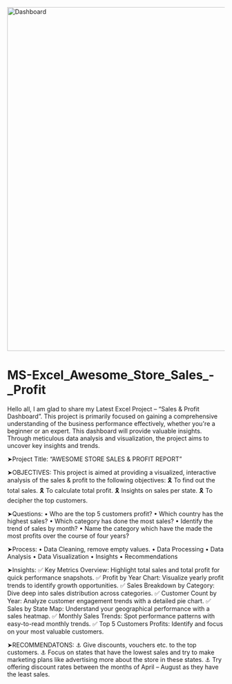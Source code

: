<img width="1593" height="797" alt="Dashboard" src="https://github.com/user-attachments/assets/b0d95512-f105-4729-a620-862ee3f71075" />

# MS-Excel_Awesome_Store_Sales_-_Profit


Hello all,
I am glad to share my Latest Excel Project – “Sales & Profit Dashboard”.
This project is primarily focused on gaining a comprehensive understanding of the business performance effectively, whether you're a beginner or an expert. This dashboard will provide valuable insights. Through meticulous data analysis and visualization, the project aims to uncover key insights and trends.

➤Project Title: “AWESOME STORE SALES & PROFIT REPORT”

➤OBJECTIVES:
This project is aimed at providing a visualized, interactive analysis of the sales & profit to the following objectives:
🎗️ To find out the total sales.
🎗️ To calculate total profit.
🎗️ Insights on sales per state.
🎗️ To decipher the top customers.

➤Questions:
• Who are the top 5 customers profit?
• Which country has the highest sales?
• Which category has done the most sales?
• Identify the trend of sales by month? 
• Name the category which have the made the most profits over the course of four years?

➤Process:
• Data Cleaning, remove empty values.
• Data Processing
• Data Analysis
• Data Visualization
• Insights
• Recommendations

➤Insights: 
✅ Key Metrics Overview: Highlight total sales and total profit for quick performance snapshots. 
✅ Profit by Year Chart: Visualize yearly profit trends to identify growth opportunities. 
✅ Sales Breakdown by Category: Dive deep into sales distribution across categories. 
✅ Customer Count by Year: Analyze customer engagement trends with a detailed pie chart. 
✅ Sales by State Map: Understand your geographical performance with a sales heatmap. 
✅ Monthly Sales Trends: Spot performance patterns with easy-to-read monthly trends. 
✅ Top 5 Customers Profits: Identify and focus on your most valuable customers. 

➤RECOMMENDATONS:
⚓ Give discounts, vouchers etc. to the top customers.
⚓ Focus on states that have the lowest sales and try to make marketing plans like advertising more   about the store in these states. 
⚓ Try offering discount rates between the months of April – August as they have the least sales.
